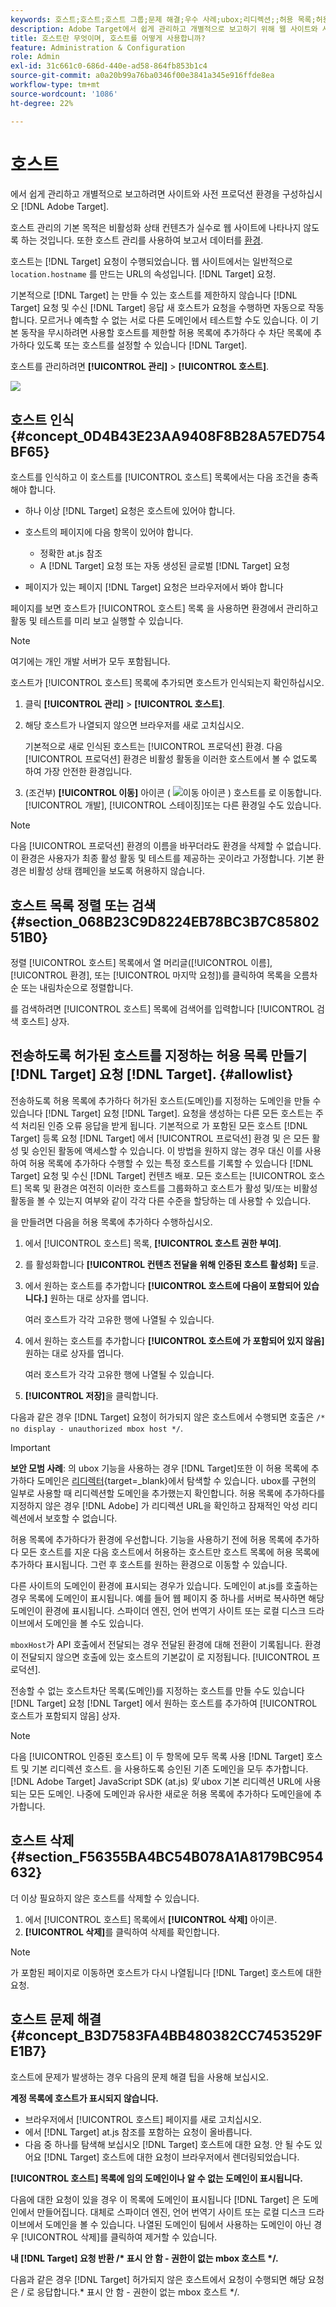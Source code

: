 ```yaml
---
keywords: 호스트;호스트;호스트 그룹;문제 해결;우수 사례;ubox;리디렉션;;허용 목록;허용 목록에 추가하다 블랙리스트;차단 목록에 추가하다
description: Adobe Target에서 쉽게 관리하고 개별적으로 보고하기 위해 웹 사이트와 사전 프로덕션 환경을 구성하는 방법을 알아봅니다.
title: 호스트란 무엇이며, 호스트를 어떻게 사용합니까?
feature: Administration & Configuration
role: Admin
exl-id: 31c661c0-686d-440e-ad58-864fb853b1c4
source-git-commit: a0a20b99a76ba0346f00e3841a345e916ffde8ea
workflow-type: tm+mt
source-wordcount: '1086'
ht-degree: 22%

---
```


# 호스트

에서 쉽게 관리하고 개별적으로 보고하려면 사이트와 사전 프로덕션 환경을 구성하십시오 [!DNL Adobe Target].

호스트 관리의 기본 목적은 비활성화 상태 컨텐츠가 실수로 웹 사이트에 나타나지 않도록 하는 것입니다. 또한 호스트 관리를 사용하여 보고서 데이터를 [환경](/help/main/administrating-target/environments.md).

호스트는 [!DNL Target] 요청이 수행되었습니다. 웹 사이트에서는 일반적으로 `location.hostname` 를 만드는 URL의 속성입니다. [!DNL Target] 요청.

기본적으로 [!DNL Target] 는 만들 수 있는 호스트를 제한하지 않습니다 [!DNL Target] 요청 및 수신 [!DNL Target] 응답 새 호스트가 요청을 수행하면 자동으로 작동합니다. 모르거나 예측할 수 없는 서로 다른 도메인에서 테스트할 수도 있습니다. 이 기본 동작을 무시하려면 사용할 호스트를 제한할 허용 목록에 추가하다 수 차단 목록에 추가하다 있도록 또는 호스트를 설정할 수 있습니다 [!DNL Target].

호스트를 관리하려면 **[!UICONTROL 관리]** > **[!UICONTROL 호스트]**.

![](assets/hosts_list.png)

## 호스트 인식 {#concept_0D4B43E23AA9408F8B28A57ED754BF65}

호스트를 인식하고 이 호스트를 [!UICONTROL 호스트] 목록에서는 다음 조건을 충족해야 합니다.

* 하나 이상 [!DNL Target] 요청은 호스트에 있어야 합니다.
* 호스트의 페이지에 다음 항목이 있어야 합니다.

   * 정확한 at.js 참조
   * A [!DNL Target] 요청 또는 자동 생성된 글로벌 [!DNL Target] 요청

* 페이지가 있는 페이지 [!DNL Target] 요청은 브라우저에서 봐야 합니다

페이지를 보면 호스트가 [!UICONTROL 호스트] 목록 을 사용하면 환경에서 관리하고 활동 및 테스트를 미리 보고 실행할 수 있습니다.

>[!NOTE]
>
>여기에는 개인 개발 서버가 모두 포함됩니다.

호스트가 [!UICONTROL 호스트] 목록에 추가되면 호스트가 인식되는지 확인하십시오.

1. 클릭 **[!UICONTROL 관리]** > **[!UICONTROL 호스트]**.
1. 해당 호스트가 나열되지 않으면 브라우저를 새로 고치십시오.

   기본적으로 새로 인식된 호스트는 [!UICONTROL 프로덕션] 환경. 다음 [!UICONTROL 프로덕션] 환경은 비활성 활동을 이러한 호스트에서 볼 수 없도록 하여 가장 안전한 환경입니다.

1. (조건부) **[!UICONTROL 이동]** 아이콘 ( ![이동 아이콘](/help/main/administrating-target/assets/icon-move.png) ) 호스트를 로 이동합니다. [!UICONTROL 개발], [!UICONTROL 스테이징]또는 다른 환경일 수도 있습니다.

>[!NOTE]
>
>다음 [!UICONTROL 프로덕션] 환경의 이름을 바꾸더라도 환경을 삭제할 수 없습니다. 이 환경은 사용자가 최종 활성 활동 및 테스트를 제공하는 곳이라고 가정합니다. 기본 환경은 비활성 상태 캠페인을 보도록 허용하지 않습니다.

## 호스트 목록 정렬 또는 검색 {#section_068B23C9D8224EB78BC3B7C8580251B0}

정렬 [!UICONTROL 호스트] 목록에서 열 머리글([!UICONTROL 이름], [!UICONTROL 환경], 또는 [!UICONTROL 마지막 요청])를 클릭하여 목록을 오름차순 또는 내림차순으로 정렬합니다.

를 검색하려면 [!UICONTROL 호스트] 목록에 검색어를 입력합니다 [!UICONTROL 검색 호스트] 상자.

## 전송하도록 허가된 호스트를 지정하는 허용 목록 만들기 [!DNL Target] 요청 [!DNL Target]. {#allowlist}

전송하도록 허용 목록에 추가하다 허가된 호스트(도메인)를 지정하는 도메인을 만들 수 있습니다 [!DNL Target] 요청 [!DNL Target]. 요청을 생성하는 다른 모든 호스트는 주석 처리된 인증 오류 응답을 받게 됩니다. 기본적으로 가 포함된 모든 호스트 [!DNL Target] 등록 요청 [!DNL Target] 에서 [!UICONTROL 프로덕션] 환경 및 은 모든 활성 및 승인된 활동에 액세스할 수 있습니다. 이 방법을 원하지 않는 경우 대신 이를 사용하여 허용 목록에 추가하다 수행할 수 있는 특정 호스트를 기록할 수 있습니다 [!DNL Target] 요청 및 수신 [!DNL Target] 컨텐츠 배포. 모든 호스트는 [!UICONTROL 호스트] 목록 및 환경은 여전히 이러한 호스트를 그룹화하고 호스트가 활성 및/또는 비활성 활동을 볼 수 있는지 여부와 같이 각각 다른 수준을 할당하는 데 사용할 수 있습니다.

을 만들려면 다음을 허용 목록에 추가하다 수행하십시오.

1. 에서 [!UICONTROL 호스트] 목록, **[!UICONTROL 호스트 권한 부여]**.
1. 를 활성화합니다 **[!UICONTROL 컨텐츠 전달을 위해 인증된 호스트 활성화]** 토글.
1. 에서 원하는 호스트를 추가합니다 **[!UICONTROL 호스트에 다음이 포함되어 있습니다.]** 원하는 대로 상자를 엽니다.

   여러 호스트가 각각 고유한 행에 나열될 수 있습니다.

1. 에서 원하는 호스트를 추가합니다 **[!UICONTROL 호스트에 가 포함되어 있지 않음]** 원하는 대로 상자를 엽니다.

   여러 호스트가 각각 고유한 행에 나열될 수 있습니다.

1. **[!UICONTROL 저장]**&#x200B;을 클릭합니다.

다음과 같은 경우 [!DNL Target] 요청이 허가되지 않은 호스트에서 수행되면 호출은 `/* no display - unauthorized mbox host */`.

>[!IMPORTANT]
>
>**보안 모범 사례**: 의 ubox 기능을 사용하는 경우 [!DNL Target]또한 이 허용 목록에 추가하다 도메인은 [리디렉터](https://developer.adobe.com/target/implement/email/working-with-redirectors/){target=_blank}에서 탐색할 수 있습니다. ubox를 구현의 일부로 사용할 때 리디렉션할 도메인을 추가했는지 확인합니다. 허용 목록에 추가하다를 지정하지 않은 경우 [!DNL Adobe] 가 리디렉션 URL을 확인하고 잠재적인 악성 리디렉션에서 보호할 수 없습니다.
>
>허용 목록에 추가하다가 환경에 우선합니다. 기능을 사용하기 전에 허용 목록에 추가하다 모든 호스트를 지운 다음 호스트에서 허용하는 호스트만 호스트 목록에 허용 목록에 추가하다 표시됩니다. 그런 후 호스트를 원하는 환경으로 이동할 수 있습니다.

다른 사이트의 도메인이 환경에 표시되는 경우가 있습니다. 도메인이 at.js를 호출하는 경우 목록에 도메인이 표시됩니다. 예를 들어 웹 페이지 중 하나를 서버로 복사하면 해당 도메인이 환경에 표시됩니다. 스파이더 엔진, 언어 번역기 사이트 또는 로컬 디스크 드라이브에서 도메인을 볼 수도 있습니다.

`mboxHost`가 API 호출에서 전달되는 경우 전달된 환경에 대해 전환이 기록됩니다. 환경이 전달되지 않으면 호출에 있는 호스트의 기본값이 로 지정됩니다. [!UICONTROL 프로덕션].

전송할 수 없는 호스트차단 목록(도메인)를 지정하는 호스트를 만들 수도 있습니다 [!DNL Target] 요청 [!DNL Target] 에서 원하는 호스트를 추가하여 [!UICONTROL 호스트가 포함되지 않음] 상자.

>[!NOTE]
>
>다음 [!UICONTROL 인증된 호스트] 이 두 항목에 모두 목록 사용 [!DNL Target] 호스트 및 기본 리디렉션 호스트. 을 사용하도록 승인된 기존 도메인을 모두 추가합니다. [!DNL Adobe Target] JavaScript SDK (at.js) *및* ubox 기본 리디렉션 URL에 사용되는 모든 도메인. 나중에 도메인과 유사한 새로운 허용 목록에 추가하다 도메인을에 추가합니다.

## 호스트 삭제 {#section_F56355BA4BC54B078A1A8179BC954632}

더 이상 필요하지 않은 호스트를 삭제할 수 있습니다.

1. 에서 [!UICONTROL 호스트] 목록에서 **[!UICONTROL 삭제]** 아이콘.
1. **[!UICONTROL 삭제]**&#x200B;를 클릭하여 삭제를 확인합니다.

>[!NOTE]
>
>가 포함된 페이지로 이동하면 호스트가 다시 나열됩니다 [!DNL Target] 호스트에 대한 요청.

## 호스트 문제 해결 {#concept_B3D7583FA4BB480382CC7453529FE1B7}

호스트에 문제가 발생하는 경우 다음의 문제 해결 팁을 사용해 보십시오.

**계정 목록에 호스트가 표시되지 않습니다.**

* 브라우저에서 [!UICONTROL 호스트] 페이지를 새로 고치십시오.
* 에서 [!DNL Target] at.js 참조를 포함하는 요청이 올바릅니다.
* 다음 중 하나를 탐색해 보십시오 [!DNL Target] 호스트에 대한 요청. 안 될 수도 있어요 [!DNL Target] 호스트에 대한 요청이 브라우저에서 렌더링되었습니다.

**[!UICONTROL 호스트] 목록에 임의 도메인이나 알 수 없는 도메인이 표시됩니다.**

다음에 대한 요청이 있을 경우 이 목록에 도메인이 표시됩니다 [!DNL Target] 은 도메인에서 만들어집니다. 대체로 스파이더 엔진, 언어 번역기 사이트 또는 로컬 디스크 드라이브에서 도메인을 볼 수 있습니다. 나열된 도메인이 팀에서 사용하는 도메인이 아닌 경우 [!UICONTROL 삭제]를 클릭하여 제거할 수 있습니다.

**내 [!DNL Target] 요청 반환 /&#42; 표시 안 함 - 권한이 없는 mbox 호스트 &#42;/.**

다음과 같은 경우 [!DNL Target] 허가되지 않은 호스트에서 요청이 수행되면 해당 요청은 / 로 응답합니다.&#42; 표시 안 함 - 권한이 없는 mbox 호스트 &#42;/.
